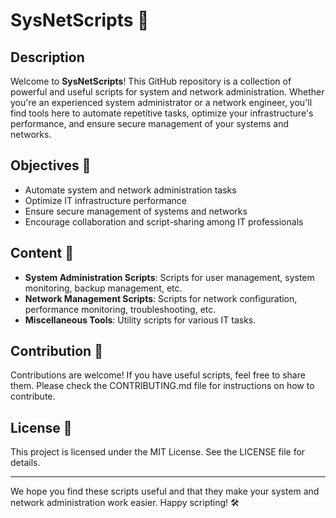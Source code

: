# SysNetScripts 🚀

## Description
Welcome to **SysNetScripts**! This GitHub repository is a collection of powerful and useful scripts for system and network administration. Whether you're an experienced system administrator or a network engineer, you'll find tools here to automate repetitive tasks, optimize your infrastructure's performance, and ensure secure management of your systems and networks.

## Objectives 🎯
- Automate system and network administration tasks
- Optimize IT infrastructure performance
- Ensure secure management of systems and networks
- Encourage collaboration and script-sharing among IT professionals

## Content 📂
- **System Administration Scripts**: Scripts for user management, system monitoring, backup management, etc.
- **Network Management Scripts**: Scripts for network configuration, performance monitoring, troubleshooting, etc.
- **Miscellaneous Tools**: Utility scripts for various IT tasks.

## Contribution 🤝
Contributions are welcome! If you have useful scripts, feel free to share them. Please check the CONTRIBUTING.md file for instructions on how to contribute.

## License 📜
This project is licensed under the MIT License. See the LICENSE file for details.

---

We hope you find these scripts useful and that they make your system and network administration work easier. Happy scripting! 🛠️
